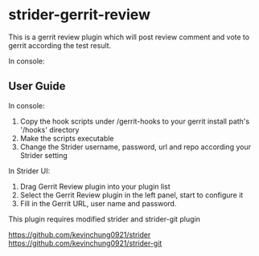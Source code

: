 # strider-gerrit-review

This is a gerrit review plugin which will post review comment and vote to gerrit 
according the test result. 

In console:

## User Guide

In console:

1. Copy the hook scripts under /gerrit-hooks to your gerrit install path's '/hooks' directory
2. Make the scripts executable
3. Change the Strider username, password, url and repo according your Strider setting

In Strider UI:

1. Drag Gerrit Review plugin into your plugin list
2. Select the Gerrit Review plugin in the left panel, start to configure it
3. Fill in the Gerrit URL, user name and password. 

This plugin requires modified strider and strider-git plugin

https://github.com/kevinchung0921/strider
https://github.com/kevinchung0921/strider-git 


